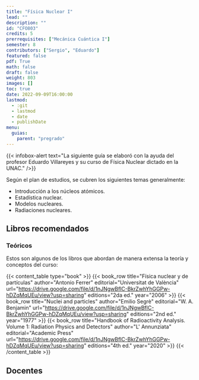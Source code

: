 ```yaml
---
title: "Física Nuclear I"
lead: ""
description: ""
id: "CFO803"
credits: 5
prerrequisites: ["Mecánica Cuántica I"]
semester: 8
contributors: ["Sergio", "Eduardo"]
featured: false
pdf: True
math: false
draft: false
weight: 803
images: []
toc: true
date: 2022-09-09T16:00:00
lastmod:
  - :git
  - lastmod
  - date
  - publishDate
menu:
  guias:
    parent: "pregrado"
---
```


{{< infobox-alert text="La siguiente guía se elaboró con la ayuda del profesor Eduardo Villareyes y su curso de Física Nuclear dictado en la UNAC." />}}

Según el plan de estudios, se cubren los siguientes temas generalmente:

- Introducción a los núcleos atómicos.
- Estadística nuclear.
- Modelos nucleares.
- Radiaciones nucleares.

## Libros recomendados

### Teóricos

Estos son algunos de los libros que abordan de manera extensa la teoría y conceptos del curso:

{{< content_table type="book" >}} {{< book_row title="Física nuclear y de partículas" author="Antonio Ferrer" editorial="Universitat de València" url="https://drive.google.com/file/d/1nJNgwBflC-BkrZwhYhGGPw-hDZqMqUEu/view?usp=sharing" editions="2da ed." year="2006" >}} {{< book_row title="Nuclei and particles" author="Emilio Segrè" editorial="W. A. Benjamin" url="https://drive.google.com/file/d/1nJNgwBflC-BkrZwhYhGGPw-hDZqMqUEu/view?usp=sharing" editions="2nd ed." year="1977" >}} {{< book_row title="Handbook of Radioactivity Analysis. Volume 1: Radiation Physics and Detectors" author="L' Annunziata" editorial="Academic Press" url="https://drive.google.com/file/d/1nJNgwBflC-BkrZwhYhGGPw-hDZqMqUEu/view?usp=sharing" editions="4th ed." year="2020" >}} {{< /content_table >}}

<!--
## Listas de reproducción

| Nombre   | Autor   | Editorial | Año |
|----------| --------|-----------|-----|
| Nombre 1 | Autor 1 | Editorial | Año |

## Sílabos
-->

## Docentes
